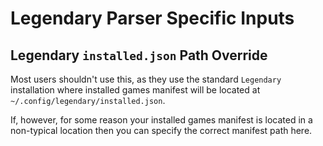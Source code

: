 # Legendary Parser Specific Inputs

## Legendary `installed.json` Path Override

Most users shouldn't use this, as they use the standard `Legendary` installation where installed games manifest will be located at `~/.config/legendary/installed.json`.

If, however, for some reason your installed games manifest is located in a non-typical location then you can specify the correct manifest path here.
